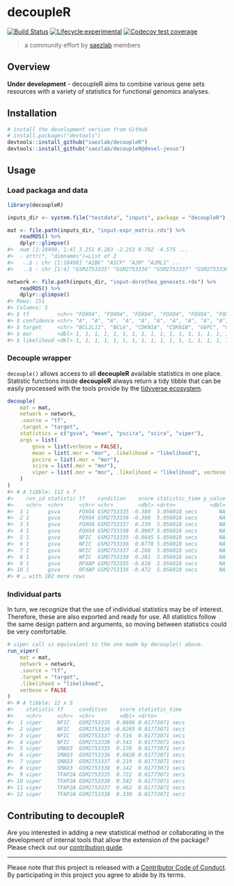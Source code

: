 
<!-- README.md is generated from README.Rmd. Please edit that file -->

# decoupleR

<!-- badges: start -->

[![Build
Status](https://travis-ci.com/saezlab/decoupleR.svg?token=PagY1pyvMyyL3AJHRy5V&branch=master)](https://travis-ci.com/saezlab/decoupleR)
[![Lifecycle:experimental](https://img.shields.io/badge/lifecycle-experimental-orange.svg)](https://www.tidyverse.org/lifecycle/#experimental)
[![Codecov test
coverage](https://codecov.io/gh/saezlab/decoupleR/branch/master/graph/badge.svg)](https://codecov.io/gh/saezlab/decoupleR?branch=master)
<!-- badges: end -->

> a community effort by [saezlab](http://saezlab.org) members

## Overview

**Under development** - decoupleR aims to combine various gene sets
resources with a variety of statistics for functional genomics analyses.

## Installation

``` r
# install the development version from GitHub
# install.packages("devtools")
devtools::install_github("saezlab/decoupleR")
devtools::install_github("saezlab/decoupleR@devel-jesus")
```

## Usage

### Load packaga and data

``` r
library(decoupleR)

inputs_dir <- system.file("testdata", "inputs", package = "decoupleR")

mat <- file.path(inputs_dir, "input-expr_matrix.rds") %>%
    readRDS() %>%
    dplyr::glimpse()
#>  num [1:18490, 1:4] 3.251 0.283 -2.253 0.782 -4.575 ...
#>  - attr(*, "dimnames")=List of 2
#>   ..$ : chr [1:18490] "A1BG" "A1CF" "A2M" "A2ML1" ...
#>   ..$ : chr [1:4] "GSM2753335" "GSM2753336" "GSM2753337" "GSM2753338"

network <- file.path(inputs_dir, "input-dorothea_genesets.rds") %>%
    readRDS() %>%
    dplyr::glimpse()
#> Rows: 151
#> Columns: 5
#> $ tf         <chr> "FOXO4", "FOXO4", "FOXO4", "FOXO4", "FOXO4", "FOXO4", "FOX…
#> $ confidence <chr> "A", "A", "A", "A", "A", "A", "A", "A", "A", "A", "A", "A"…
#> $ target     <chr> "BCL2L11", "BCL6", "CDKN1A", "CDKN1B", "G6PC", "GADD45A", …
#> $ mor        <dbl> 1, 1, 1, 1, 1, 1, 1, 1, 1, 1, 1, 1, 1, 1, 1, 1, 1, 1, 1, 1…
#> $ likelihood <dbl> 1, 1, 1, 1, 1, 1, 1, 1, 1, 1, 1, 1, 1, 1, 1, 1, 1, 1, 1, 1…
```

### Decouple wrapper

`decouple()` allows access to all **decoupleR** available statistics in
one place. Statistic functions inside **decoupleR** always return a tidy
tibble that can be easily processed with the tools provide by the
[tidyverse ecosystem](https://www.tidyverse.org/).

``` r
decouple(
    mat = mat,
    network = network,
    .source = "tf",
    .target = "target",
    statistics = c("gsva", "mean", "pscira", "scira", "viper"),
    args = list(
        gsva = list(verbose = FALSE),
        mean = list(.mor = "mor", .likelihood = "likelihood"),
        pscira = list(.mor = "mor"),
        scira = list(.mor = "mor"),
        viper = list(.mor = "mor", .likelihood = "likelihood", verbose = FALSE)
    )
)
#> # A tibble: 112 x 7
#>    run_id statistic tf    condition    score statistic_time p_value
#>    <chr>  <chr>     <chr> <chr>        <dbl> <drtn>           <dbl>
#>  1 1      gsva      FOXO4 GSM2753335 -0.380  5.056018 secs       NA
#>  2 1      gsva      FOXO4 GSM2753336 -0.300  5.056018 secs       NA
#>  3 1      gsva      FOXO4 GSM2753337  0.239  5.056018 secs       NA
#>  4 1      gsva      FOXO4 GSM2753338  0.0907 5.056018 secs       NA
#>  5 1      gsva      NFIC  GSM2753335 -0.0845 5.056018 secs       NA
#>  6 1      gsva      NFIC  GSM2753336  0.0778 5.056018 secs       NA
#>  7 1      gsva      NFIC  GSM2753337 -0.260  5.056018 secs       NA
#>  8 1      gsva      NFIC  GSM2753338  0.281  5.056018 secs       NA
#>  9 1      gsva      RFXAP GSM2753335 -0.810  5.056018 secs       NA
#> 10 1      gsva      RFXAP GSM2753336 -0.472  5.056018 secs       NA
#> # … with 102 more rows
```

### Individual parts

In turn, we recognize that the use of individual statistics may be of
interest. Therefore, these are also exported and ready for use. All
statistics follow the same design pattern and arguments, so moving
between statistics could be very comfortable.

``` r
# viper call is equivalent to the one made by decouple() above.
run_viper(
    mat = mat,
    network = network,
    .source = "tf",
    .target = "target",
    .likelihood = "likelihood",
    verbose = FALSE
)
#> # A tibble: 12 x 5
#>    statistic tf     condition    score statistic_time 
#>    <chr>     <chr>  <chr>        <dbl> <drtn>         
#>  1 viper     NFIC   GSM2753335  0.0696 0.01773071 secs
#>  2 viper     NFIC   GSM2753336 -0.0265 0.01773071 secs
#>  3 viper     NFIC   GSM2753337 -0.516  0.01773071 secs
#>  4 viper     NFIC   GSM2753338 -0.543  0.01773071 secs
#>  5 viper     SMAD3  GSM2753335  0.176  0.01773071 secs
#>  6 viper     SMAD3  GSM2753336  0.0426 0.01773071 secs
#>  7 viper     SMAD3  GSM2753337  0.219  0.01773071 secs
#>  8 viper     SMAD3  GSM2753338  0.142  0.01773071 secs
#>  9 viper     TFAP2A GSM2753335  0.722  0.01773071 secs
#> 10 viper     TFAP2A GSM2753336  0.582  0.01773071 secs
#> 11 viper     TFAP2A GSM2753337  0.462  0.01773071 secs
#> 12 viper     TFAP2A GSM2753338  0.330  0.01773071 secs
```

## Contributing to decoupleR

Are you interested in adding a new statistical method or collaborating
in the development of internal tools that allow the extension of the
package? Please check out our [contribution
guide](https://saezlab.github.io/decoupleR/CONTRIBUTING.html).

-----

Please note that this project is released with a [Contributor Code of
Conduct](https://saezlab.github.io/decoupleR/CODE_OF_CONDUCT). By
participating in this project you agree to abide by its terms.
